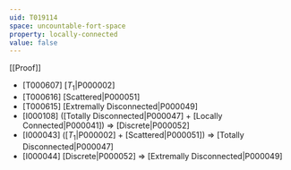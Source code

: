 ```yaml
---
uid: T019114
space: uncountable-fort-space
property: locally-connected
value: false
---
```

[[Proof]]

* [T000607] [$T_1$|P000002]
* [T000616] [Scattered|P000051]
* [T000615] [Extremally Disconnected|P000049]
* [I000108] ([Totally Disconnected|P000047] + [Locally Connected|P000041]) => [Discrete|P000052]
* [I000043] ([$T_1$|P000002] + [Scattered|P000051]) => [Totally Disconnected|P000047]
* [I000044] [Discrete|P000052] => [Extremally Disconnected|P000049]

